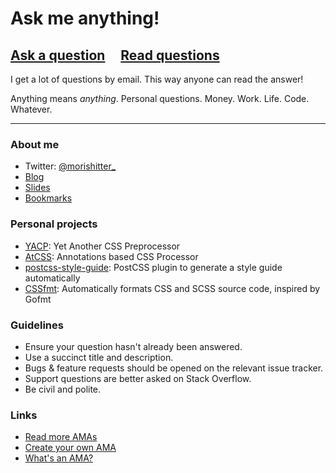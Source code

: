 # Ask me anything!

## [Ask a question](../../issues/new) &nbsp;&nbsp;&nbsp; [Read questions](../../issues?q=is%3Aissue+is%3Aclosed)

I get a lot of questions by email. This way anyone can read the answer!

Anything means *anything*. Personal questions. Money. Work. Life. Code. Whatever.

---

### About me

- Twitter: [@morishitter_](https://twitter.com/morishitter_)
- [Blog](http://morishitter.hatenablog.com)
- [Slides](https://speakerdeck.com/morishitter)
- [Bookmarks](https://pinboard.in/u:morishitter)

### Personal projects

- [YACP](https://github.com/morishitter/YACP): Yet Another CSS Preprocessor
- [AtCSS](https://github.com/morishitter/atcss): Annotations based CSS Processor
- [postcss-style-guide](https://github.com/morishitter/postcss-style-guide): PostCSS plugin to generate a style guide automatically
- [CSSfmt](https://github.com/morishitter/cssfmt): Automatically formats CSS and SCSS source code, inspired by Gofmt

### Guidelines

- Ensure your question hasn't already been answered.
- Use a succinct title and description.
- Bugs & feature requests should be opened on the relevant issue tracker.
- Support questions are better asked on Stack Overflow.
- Be civil and polite.

### Links

- [Read more AMAs](https://github.com/sindresorhus/amas)
- [Create your own AMA](https://github.com/sindresorhus/amas/blob/master/create-ama.md)
- [What's an AMA?](https://en.wikipedia.org/wiki/Reddit#IAmA_and_AMA)
